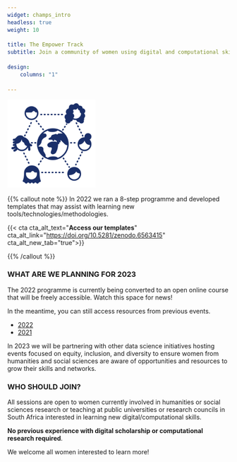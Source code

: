 ```yaml
---
widget: champs_intro
headless: true
weight: 10

title: The Empower Track
subtitle: Join a community of women using digital and computational skills in research and beyond!

design:
    columns: "1"

---
```


<img src="empower-icon.svg" width="200px">

{{% callout note %}}
In 2022 we ran a 8-step programme and developed templates that may assist with learning new tools/technologies/methodologies. 

{{< cta cta_alt_text="**Access our templates**" cta_alt_link="https://doi.org/10.5281/zenodo.6563415" cta_alt_new_tab="true">}}





{{% /callout %}}

### WHAT ARE WE PLANNING FOR 2023

The 2022 programme is currently being converted to an open online course that will be freely accessible. Watch this space for news!

In the meantime, you can still access resources from previous events. 

- [2022](../empower2022)
- [2021](../empower2021)

In 2023 we will be partnering with other data science initiatives hosting events focused on equity, inclusion, and diversity to ensure women from humanities and social sciences are aware of opportunities and resources to grow their skills and networks.

### WHO SHOULD JOIN?

All sessions are open to women currently involved in humanities or social sciences research or teaching at public universities or research councils in South Africa interested in learning new digital/computational skills.

**No previous experience with digital scholarship or computational research required**.

We welcome all women interested to learn more!

